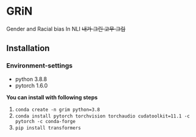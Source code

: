 # GRiN
Gender and Racial bias In NLI
~~내가 그린 고무 그림~~
## Installation
### Environment-settings
- python 3.8.8
- pytorch 1.6.0

**You can install with following steps**
1. `conda create -n grim python=3.8`
2. `conda install pytorch torchvision torchaudio cudatoolkit=11.1 -c pytorch -c conda-forge`
3. `pip install transformers`

